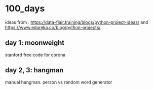# 100_days

ideas from : https://data-flair.training/blogs/python-project-ideas/ and https://www.edureka.co/blog/python-projects/

## day 1: moonweight
stanford free code for corona

## day 2, 3: hangman
manual hangman. person vs random word generator
